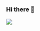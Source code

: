 ### Hi there 👋

<!--
**FMercurYG/FMercurYG** is a ✨ _special_ ✨ repository because its `README.md` (this file) appears on your GitHub profile.


- 🔭 I’m currently working on 
- 🌱 I’m currently learning 
- 👯 I’m looking to collaborate on 
- 🤔 I’m looking for help with 
- 💬 Ask me about 
- 📫 How to reach me
- 😄 Pronouns
- ⚡ Fun fact
-->
![](https://github-readme-stats.vercel.app/api?username=FMercurYG&show_icons=true&theme=dark&count_private=true)

